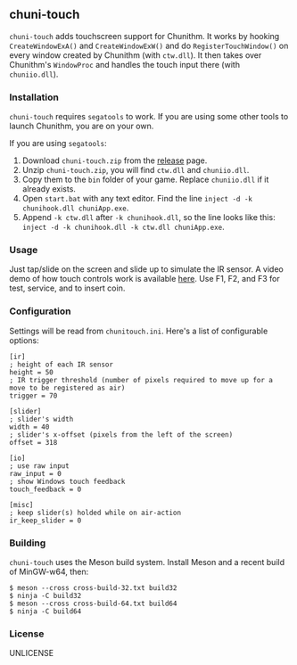 chuni-touch
---

`chuni-touch` adds touchscreen support for Chunithm. It works by hooking `CreateWindowExA()` and `CreateWindowExW()` and do `RegisterTouchWindow()` on every window created by Chunithm (with `ctw.dll`). It then takes over Chunithm's `WindowProc` and handles the touch input there (with `chuniio.dll`).

### Installation

`chuni-touch` requires `segatools` to work. If you are using some other tools to launch Chunithm, you are on your own.

If you are using `segatools`:

1. Download `chuni-touch.zip` from the [release](https://github.com/Nat-Lab/chunithm-touch/releases) page.
2. Unzip `chuni-touch.zip`, you will find `ctw.dll` and `chuniio.dll`.
3. Copy them to the `bin` folder of your game. Replace `chuniio.dll` if it already exists. 
4. Open `start.bat` with any text editor. Find the line `inject -d -k chunihook.dll chuniApp.exe`.
5. Append `-k ctw.dll` after `-k chunihook.dll`, so the line looks like this: `inject -d -k chunihook.dll -k ctw.dll chuniApp.exe`.

### Usage

Just tap/slide on the screen and slide up to simulate the IR sensor. A video demo of how touch controls work is available [here](https://youtu.be/Uknwet_-wWw). Use F1, F2, and F3 for test, service, and to insert coin.

### Configuration

Settings will be read from `chunitouch.ini`. Here's a list of configurable options:

```
[ir]
; height of each IR sensor
height = 50
; IR trigger threshold (number of pixels required to move up for a move to be registered as air)
trigger = 70

[slider]
; slider's width
width = 40
; slider's x-offset (pixels from the left of the screen)
offset = 318

[io]
; use raw input
raw_input = 0
; show Windows touch feedback
touch_feedback = 0

[misc]
; keep slider(s) holded while on air-action
ir_keep_slider = 0
```

### Building

`chuni-touch` uses the Meson build system. Install Meson and a recent build of MinGW-w64, then:

```
$ meson --cross cross-build-32.txt build32
$ ninja -C build32
$ meson --cross cross-build-64.txt build64
$ ninja -C build64
```

### License
UNLICENSE